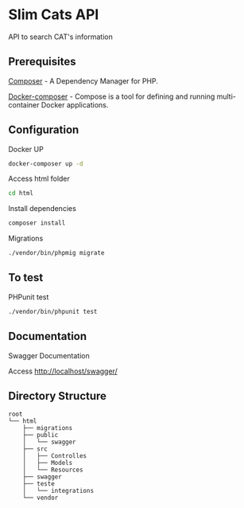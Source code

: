 # Slim Cats API
API to search CAT's information

## Prerequisites
[Composer](https://getcomposer.org/) - A Dependency Manager for PHP.

[Docker-composer](https://docs.docker.com/compose/install/) - Compose is a tool for defining and running multi-container Docker applications.


## Configuration
Docker UP

```bash
docker-composer up -d
```

Access html folder
```bash
cd html
```

Install dependencies
```bash
composer install
```

Migrations
```bash
./vendor/bin/phpmig migrate
```

## To test 
PHPunit test
```bash
./vendor/bin/phpunit test
```

## Documentation
Swagger Documentation

Access [http://localhost/swagger/](http://localhost/swagger/)

## Directory Structure 

```
root
└── html
    ├── migrations
    ├── public
    │   └── swagger
    ├── src
    │   ├── Controlles
    │   ├── Models
    │   └── Resources
    ├── swagger
    ├── teste
    │   └── integrations
    └── vendor
```
